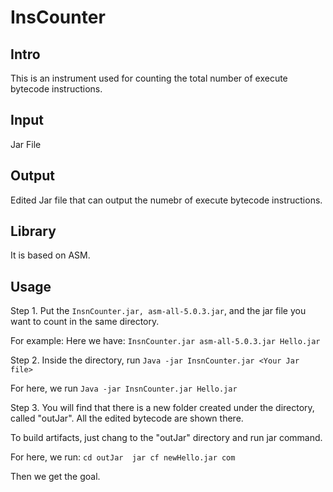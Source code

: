 # InsCounter

## Intro
This is an instrument used for counting the total number of execute bytecode instructions.

## Input
Jar File

## Output
Edited Jar file that can output the numebr of execute bytecode instructions.

## Library
It is based on ASM. 

## Usage
Step 1. 
Put the `InsnCounter.jar, asm-all-5.0.3.jar`, and the jar file you want to count in the same directory.

For example: 
Here we have: 
`
InsnCounter.jar
asm-all-5.0.3.jar
Hello.jar
`

Step 2.
Inside the directory, run 
`
Java -jar InsnCounter.jar <Your Jar file>
`

For here, we run
`
Java -jar InsnCounter.jar Hello.jar
`

Step 3.
You will find that there is a new folder created under the directory, called "outJar". All the edited bytecode are shown there.

To build artifacts, just chang to the "outJar" directory and run jar command.

For here, we run:
`
cd outJar 
jar cf newHello.jar com 
`

Then we get the goal.

